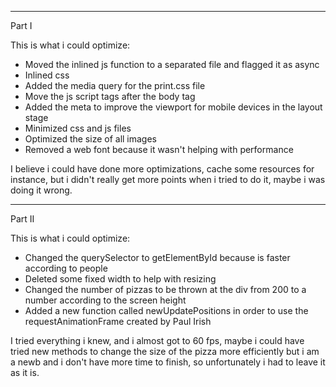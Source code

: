 ----------------------------------------------------------------
Part I

This is what i could optimize:

* Moved the inlined js function to a separated file and flagged it as async
* Inlined css
* Added the media query for the print.css file
* Move the js script tags after the body tag
* Added the meta to improve the viewport for mobile devices in the layout stage
* Minimized css and js files
* Optimized the size of all images
* Removed a web font because it wasn't helping with performance

I believe i could have done more optimizations, cache some resources for instance, but i didn't really get more points when i tried to do it, maybe i was doing it wrong.

----------------------------------------------------------------
Part II

This is what i could optimize:

* Changed the querySelector to getElementById because is faster according to people
* Deleted some fixed width to help with resizing
* Changed the number of pizzas to be thrown at the div from 200 to a number according to the screen height
* Added a new function called newUpdatePositions in order to use the requestAnimationFrame created by Paul Irish

I tried everything i knew, and i almost got to 60 fps, maybe i could have tried new methods to change the size of the pizza more efficiently but i am a newb and i don't have more time to finish, so unfortunately i had to leave it as it is.